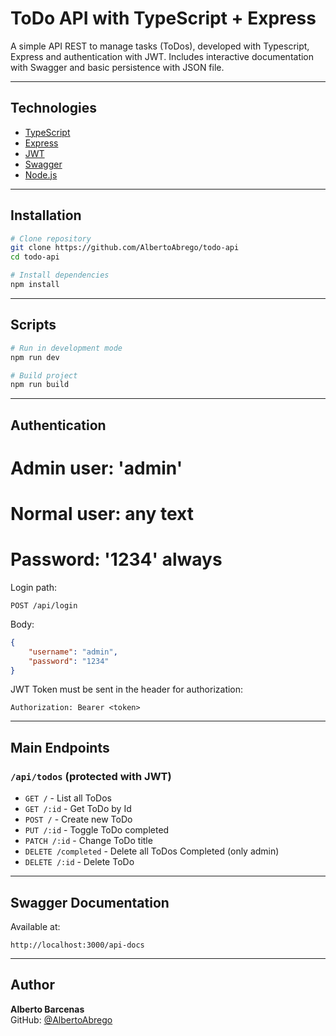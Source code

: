 # ToDo API with TypeScript + Express

A simple API REST to manage tasks (ToDos), developed with Typescript, Express and authentication with JWT. Includes interactive documentation with Swagger and basic persistence with JSON file.

---

## Technologies

-   [TypeScript](https://www.typescriptlang.org/)
-   [Express](https://expressjs.com/)
-   [JWT](https://jwt.io/)
-   [Swagger](https://swagger.io/)
-   [Node.js](https://nodejs.org/)

---

## Installation

```bash
# Clone repository
git clone https://github.com/AlbertoAbrego/todo-api
cd todo-api

# Install dependencies
npm install
```

---

## Scripts

```bash
# Run in development mode
npm run dev

# Build project
npm run build
```

---

## Authentication

# Admin user: 'admin'

# Normal user: any text

# Password: '1234' always

Login path:

```
POST /api/login
```

Body:

```json
{
    "username": "admin",
    "password": "1234"
}
```

JWT Token must be sent in the header for authorization:

```http
Authorization: Bearer <token>
```

---

## Main Endpoints

### `/api/todos` (protected with JWT)

-   `GET /` - List all ToDos
-   `GET /:id` - Get ToDo by Id
-   `POST /` - Create new ToDo
-   `PUT /:id` - Toggle ToDo completed
-   `PATCH /:id` - Change ToDo title
-   `DELETE /completed` - Delete all ToDos Completed (only admin)
-   `DELETE /:id` - Delete ToDo

---

## Swagger Documentation

Available at:

```
http://localhost:3000/api-docs
```

---

## Author

**Alberto Barcenas**  
GitHub: [@AlbertoAbrego](https://github.com/AlbertoAbrego)
